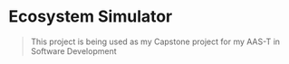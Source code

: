 # Ecosystem Simulator

> This project is being used as my Capstone project for my AAS-T in Software Development
